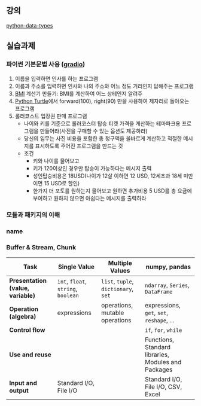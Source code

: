 ## 강의
[python-data-types](https://www.geeksforgeeks.org/python/python-data-types/)

## 실습과제
### 파이썬 기본문법 사용 ([gradio](https://www.gradio.app/playground))

1. 이름을 입력하면 인사를 하는 프로그램
2. 이름과 주소를 입력하면 인사와 나의 주소와 어느 정도 거리인지 답해주는 프로그램
3. [BMI](https://en.wikipedia.org/wiki/Body_mass_index) 계산기 만들기: BMI를 계산하여 어느 상테인지 알려주
4. [Python Turtle](https://pypi.org/project/ColabTurtlePlus/)에서 forward(100), right(90) 만을 사용하여 제자리로 돌아오는 프로그램
5. 롤러코스트 입장권 판매 프로그램
   - 나이와 키를 기준으로 롤러코스터 탑승 티켓 가격을 계산하는 테마파크용 프로그램을 만들어라(사진을 구매할 수 있는 옵션도 제공하라)
   - 당신의 임무는 사진 비용을 포함한 총 청구액을 올바르게 계산하고 적절한 메시지를 표시하도록 주어진 프로그램을 만드는 것
   - 조건
     - 키와 나이를 물어보고
     - 키가 120이상인 경우만 탑승이 가능하다는 메시지 출력
     - 성인탑승비용은 18USD(나이가 12살 이하면 12 USD, 12세초과 18세 미만이면 15 USD로 할인)
     - 한가지 더 포토를 원하는지 물어보고 원하면 추가비용 5 USD를 총 요금에 부여하고 원하지 않으면 아쉽다는 메시지를 출력하라

### 모듈과 패키지의 이해
### __name__
### Buffer & Stream, Chunk


| Task                         | Single Value                           | Multiple Values                                | numpy, pandas                                         |
|-----------------------------|----------------------------------------|------------------------------------------------|--------------------------------------------------------|
| **Presentation (value, variable)** | `int`, `float`, `string`, `boolean`       | `list`, `tuple`, `dictionary`, `set`           | `ndarray`, `Series`, `DataFrame`                      |
| **Operation (algebra)**     | expressions                            | operations, mutable operations                 | expressions, `get`, `set`, `reshape`, ...             |
| **Control flow**            |                                        |                                                | `if`, `for`, `while`                                  |
| **Use and reuse**           |                                        |                                                | Functions, Standard libraries, Modules and Packages   |
| **Input and output**        | Standard I/O, File I/O                 |                                                | Standard I/O, File I/O, CSV, Excel                    |

